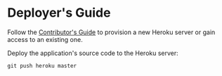 # Deployer's Guide

Follow the [Contributor's Guide](CONTRIBUTING.md) to provision a new Heroku server or gain access to an existing one.

Deploy the application's source code to the Heroku server:

```shell
git push heroku master
```
